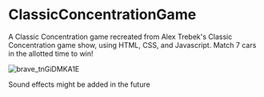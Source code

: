 # ClassicConcentrationGame
A Classic Concentration game recreated from Alex Trebek's Classic Concentration game show, using HTML, CSS, and Javascript. Match 7 cars in the allotted time to win!

![brave_tnGiDMKA1E](https://github.com/user-attachments/assets/d1679204-a58b-45e8-95b6-d05e44107075)

Sound effects might be added in the future
